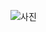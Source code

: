 ![사진](https://user-images.githubusercontent.com/78847555/147720995-6638a8d4-375b-4314-9f76-062d8a113d25.jpg)
